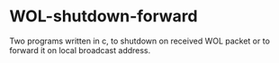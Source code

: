 # WOL-shutdown-forward
Two programs written in c, to shutdown on received WOL packet or to forward it on local broadcast address.
